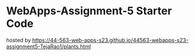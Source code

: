 # WebApps-Assignment-5 Starter Code

hosted by https://44-563-web-apps-s23.github.io/44563-webapps-s23-assignment5-TejaRao1/plants.html
